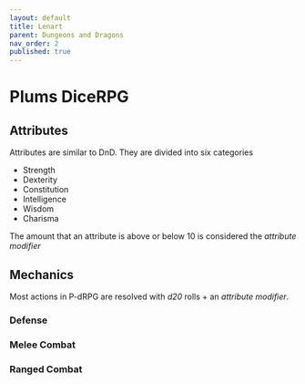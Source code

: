 ```yaml
---
layout: default
title: Lenart
parent: Dungeons and Dragons
nav_order: 2
published: true
---
```


# Plums DiceRPG

## Attributes

Attributes are similar to DnD. They are divided into six categories
- Strength
- Dexterity
- Constitution
- Intelligence
- Wisdom
- Charisma

The amount that an attribute is above or below 10 is considered the *attribute modifier*

## Mechanics
Most actions in P-dRPG are resolved with _d20_ rolls + an _attribute modifier_.

### Defense

### Melee Combat

### Ranged Combat
